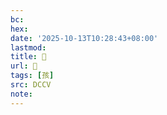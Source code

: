 ```yaml
---
bc:
hex:
date: '2025-10-13T10:28:43+08:00'
lastmod:
title: 􃧂
url: 􃧂
tags: [孩]
src: DCCV
note:
---
```

